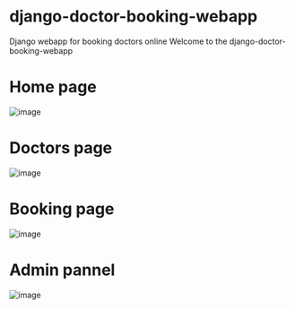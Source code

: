 # django-doctor-booking-webapp
Django webapp for booking doctors online 
Welcome to the django-doctor-booking-webapp 

# Home page
![image](https://user-images.githubusercontent.com/68040769/219839655-aa89f915-45bf-42d9-8a16-d1221d8adf4a.png)
# Doctors page
![image](https://user-images.githubusercontent.com/68040769/219839857-3dcf7a02-7713-4970-a70b-1184c06d7101.png)
# Booking page
![image](https://user-images.githubusercontent.com/68040769/219839980-45020fc9-adc9-4d56-88f1-9a9c9c16b5ed.png)
# Admin pannel 
![image](https://user-images.githubusercontent.com/68040769/219840391-96c73357-a89d-430d-b98a-cfad4afe794c.png)
